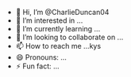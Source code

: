 - 👋 Hi, I’m @CharlieDuncan04
- 👀 I’m interested in ...
- 🌱 I’m currently learning ...
- 💞️ I’m looking to collaborate on ...
- 📫 How to reach me ...kys
- 😄 Pronouns: ...
- ⚡ Fun fact: ...

<!---
CharlieDuncan04/CharlieDuncan04 is a ✨ special ✨ repository because its `README.md` (this file) appears on your GitHub profile.
You can click the Preview link to take a look at your changes.
--->
